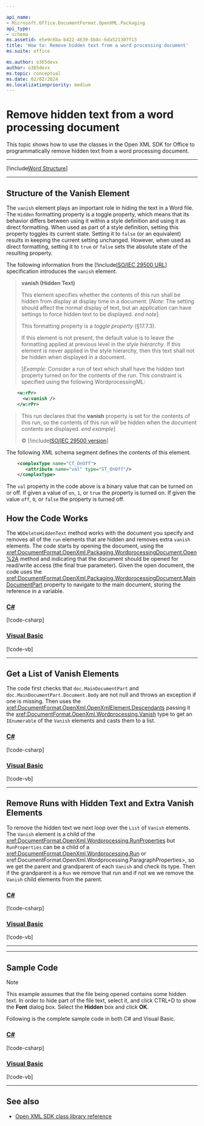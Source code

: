 ```yaml
---

api_name:
- Microsoft.Office.DocumentFormat.OpenXML.Packaging
api_type:
- schema
ms.assetid: e5e9c6ba-b422-4639-bb8c-6da521307f13
title: 'How to: Remove hidden text from a word processing document'
ms.suite: office

ms.author: o365devx
author: o365devx
ms.topic: conceptual
ms.date: 02/02/2024
ms.localizationpriority: medium
---
```

# Remove hidden text from a word processing document

This topic shows how to use the classes in the Open XML SDK for
Office to programmatically remove hidden text from a word processing
document.


--------------------------------------------------------------------------------

[!include[Word Structure](../includes/word/structure.md)]

---------------------------------------------------------------------------------
## Structure of the Vanish Element

The `vanish` element plays an important role in hiding the text in a
Word file. The `Hidden` formatting property is a toggle property,
which means that its behavior differs between using it within a style
definition and using it as direct formatting. When used as part of a
style definition, setting this property toggles its current state.
Setting it to `false` (or an equivalent)
results in keeping the current setting unchanged. However, when used as
direct formatting, setting it to `true` or
`false` sets the absolute state of the
resulting property.

The following information from the [!include[ISO/IEC 29500 URL](../includes/iso-iec-29500-link.md)] specification
introduces the `vanish` element.

> **vanish (Hidden Text)**
> 
> This element specifies whether the contents of this run shall be
> hidden from display at display time in a document. [*Note*: The
> setting should affect the normal display of text, but an application
> can have settings to force hidden text to be displayed. *end note*]
> 
> This formatting property is a *toggle property* (§17.7.3).
> 
> If this element is not present, the default value is to leave the
> formatting applied at previous level in the *style hierarchy*. If this
> element is never applied in the style hierarchy, then this text shall
> not be hidden when displayed in a document.
> 
> [*Example*: Consider a run of text which shall have the hidden text
> property turned on for the contents of the run. This constraint is
> specified using the following WordprocessingML:

```xml
    <w:rPr>
      <w:vanish />
    </w:rPr>
```

> This run declares that the **vanish** property is set for the contents
> of this run, so the contents of this run will be hidden when the
> document contents are displayed. *end example*]
> 
> © [!include[ISO/IEC 29500 version](../includes/iso-iec-29500-version.md)]

The following XML schema segment defines the contents of this element.

```xml
    <complexType name="CT_OnOff">
       <attribute name="val" type="ST_OnOff"/>
    </complexType>
```

The `val` property in the code above is a binary value that can be
turned on or off. If given a value of `on`, `1`, or `true` the property is turned on. If given the
value `off`, `0`, or `false` the property
is turned off.

## How the Code Works

The `WDDeleteHiddenText` method works with the document you specify and removes all of the `run` elements that are hidden and removes extra `vanish` elements. The code starts by opening the
document, using the <xref:DocumentFormat.OpenXml.Packaging.WordprocessingDocument.Open%2A> method and indicating that the
document should be opened for read/write access (the final true
parameter). Given the open document, the code uses the <xref:DocumentFormat.OpenXml.Packaging.WordprocessingDocument.MainDocumentPart> property to navigate to
the main document, storing the reference in a variable.

### [C#](#tab/cs-0)
[!code-csharp[](../../samples/word/remove_hidden_text/cs/Program.cs#snippet1)]
### [Visual Basic](#tab/vb-0)
[!code-vb[](../../samples/word/remove_hidden_text/vb/Program.vb#snippet1)]
***

## Get a List of Vanish Elements

The code first checks that `doc.MainDocumentPart` and `doc.MainDocumentPart.Document.Body` are not null and throws an exception if one is missing. Then uses the <xref:DocumentFormat.OpenXml.OpenXmlElement.Descendants> passing it the <xref:DocumentFormat.OpenXml.Wordprocessing.Vanish> type to get an `IEnumerable` of the `Vanish` elements and casts them to a list.

### [C#](#tab/cs-1)
[!code-csharp[](../../samples/word/remove_hidden_text/cs/Program.cs#snippet2)]
### [Visual Basic](#tab/vb-1)
[!code-vb[](../../samples/word/remove_hidden_text/vb/Program.vb#snippet2)]
***

## Remove Runs with Hidden Text and Extra Vanish Elements

To remove the hidden text we next loop over the `List` of `Vanish` elements. The `Vanish` element is a child of the <xref:DocumentFormat.OpenXml.Wordprocessing.RunProperties> but `RunProperties` can be a child of a <xref:DocumentFormat.OpenXml.Wordprocessing.Run> or xref:DocumentFormat.OpenXml.Wordprocessing.ParagraphProperties>, so we get the parent and grandparent of each `Vanish` and check its type. Then if the grandparent is a `Run` we remove that run and if not 
we we remove the `Vanish` child elements from the parent.

### [C#](#tab/cs-2)
[!code-csharp[](../../samples/word/remove_hidden_text/cs/Program.cs#snippet3)]
### [Visual Basic](#tab/vb-2)
[!code-vb[](../../samples/word/remove_hidden_text/vb/Program.vb#snippet3)]
***
--------------------------------------------------------------------------------
## Sample Code

> [!NOTE]
> This example assumes that the file being opened contains some hidden text. In order to hide part of the file text, select it, and click CTRL+D to show the **Font** dialog box. Select the **Hidden** box and click **OK**.


Following is the complete sample code in both C\# and Visual Basic.

### [C#](#tab/cs-3)
[!code-csharp[](../../samples/word/remove_hidden_text/cs/Program.cs#snippet0)]

### [Visual Basic](#tab/vb-3)
[!code-vb[](../../samples/word/remove_hidden_text/vb/Program.vb#snippet0)]

--------------------------------------------------------------------------------
## See also


- [Open XML SDK class library reference](/office/open-xml/open-xml-sdk)
